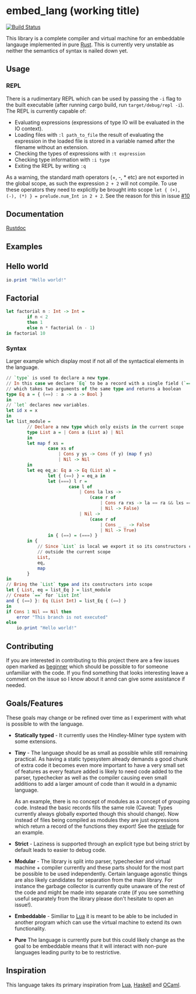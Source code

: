 # embed_lang (working title)
[![Build Status](https://travis-ci.org/Marwes/embed_lang.svg?branch=master)](https://travis-ci.org/Marwes/embed_lang)

This library is a complete compiler and virtual machine for an embeddable langauge implemented in pure [Rust][Rust]. This is currently very unstable as neither the semantics of syntax is nailed down yet.

## Usage

### REPL
There is a rudimentary REPL which can be used by passing the `-i` flag to the built executable (after running cargo build, run `target/debug/repl -i`). The REPL is currently capable of:
* Evaluating expressions (expressions of type IO will be evaluated in the IO context).
* Loading files with `:l path_to_file` the result of evaluating the expression in the loaded file is stored in a variable named after the filename without an extension.
* Checking the types of expressions with `:t expression`
* Checking type information with `:i type`
* Exiting the REPL by writing `:q`

As a warning, the standard math operators (+, -, * etc) are not exported in the global scope, as such the expression `2 + 2` will not compile. To use these operators they need to explicitly be brought into scope `let { (+), (-), (*) } = prelude.num_Int in 2 + 2`. See the reason for this in issue [#10][]

## Documentation

[Rustdoc](https://marwes.github.io/embed_lang/embed_lang/index.html)

## Examples

## Hello world

```haskell
io.print "Hello world!"
```

## Factorial

```haskell
let factorial n : Int -> Int =
        if n < 2
        then 1
        else n * factorial (n - 1)
in factorial 10
```

### Syntax

Larger example which display most if not all of the syntactical elements in the language.

```haskell
// `type` is used to declare a new type.
// In this case we declare `Eq` to be a record with a single field (`==`) which is a function
// which takes two arguments of the same type and returns a boolean
type Eq a = { (==) : a -> a -> Bool }
in
// `let` declares new variables.
let id x = x
in
let list_module =
        // Declare a new type which only exists in the current scope
        type List a = | Cons a (List a) | Nil
        in
        let map f xs =
                case xs of
                    | Cons y ys -> Cons (f y) (map f ys)
                    | Nil -> Nil
        in
        let eq eq_a: Eq a -> Eq (List a) =
                let { (==) } = eq_a in
                let (===) l r =
                        case l of
                            | Cons la lxs ->
                                (case r of
                                    | Cons ra rxs -> la == ra && lxs === rxs
                                    | Nil -> False)
                            | Nil ->
                                (case r of
                                    | Cons _ _ -> False
                                    | Nil -> True)
                in { (==) = (===) }
        in {
            // Since `List` is local we export it so its constructors can be used
            // outside the current scope
            List,
            eq,
            map
        }
in
// Bring the `List` type and its constructors into scope
let { List, eq = list_Eq } = list_module
// Create `==` for `List Int`
and { (==) }: Eq (List Int) = list_Eq { (==) }
in
if Cons 1 Nil == Nil then
    error "This branch is not executed"
else
    io.print "Hello world!"
```

## Contributing

If you are interested in contributing to this project there are a few issues open marked as [beginner][] which should be possible to for someone unfamiliar with the code. If you find something that looks interesting leave a comment on the issue so I know about it annd can give some assistance if needed.

[beginner]:https://github.com/Marwes/embed_lang/labels/Beginner

## Goals/Features
These goals may change or be refined over time as I experiment with what is possible to with the language.

* **Statically typed** - It currently uses the Hindley-Milner type system with some extensions.

* **Tiny** - The language should be as small as possible while still remaining practical. As having a static typesystem already demands a good chunk of extra code it becomes even more important to have a very small set of features as every feature added is likely to need code added to the parser, typechecker as well as the compiler causing even small additions to add a larger amount of code than it would in a dynamic language.

  As an example, there is no concept of modules as a concept of grouping code. Instead the basic records fills the same role (Caveat: Types currently always globally exported though this should change). Now instead of files being compiled as modules they are just expressions which return a record of the functions they export! See the [prelude][] for an example.

* **Strict** - Laziness is supported through an explicit type but being strict by default leads to easier to debug code.

* **Modular** - The library is split into parser, typechecker and virtual machine + compiler currently and these parts should for the most part be possible to be used independently. Certain language agonstic things are also likely candidates for separation from the main library. For instance the garbage collector is currently quite unaware of the rest of the code and might be made into separate crate (if you see something useful separately from the library please don't hesitate to open an issue!).

* **Embeddable** - Similiar to [Lua][Lua] it is meant to be able to be included in another program which can use the virtual machine to extend its own functionality.

* **Pure** The language is currently pure but this could likely change as the goal to be embeddable means that it will interact with non-pure languages leading purity to be to restrictive.

[#10]:https://github.com/Marwes/embed_lang/issues/10
[prelude]:https://github.com/Marwes/embed_lang/blob/master/std/prelude.hs

## Inspiration

This language takes its primary inspiration from [Lua][Lua], [Haskell][Haskell] and [OCaml][OCaml].

[Lua]: http://www.lua.org
[Haskell]: http://www.haskell.org
[OCaml]: http://www.ocaml.org
[Rust]: http://www.rust-lang.org
